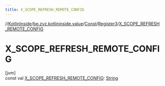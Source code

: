 ```yaml
---
title: X_SCOPE_REFRESH_REMOTE_CONFIG
---
```

//[KotlinInside](../../../../index.html)/[be.zvz.kotlininside.value](../../index.html)/[Const](../index.html)/[Register3](index.html)/[X_SCOPE_REFRESH_REMOTE_CONFIG](-x_-s-c-o-p-e_-r-e-f-r-e-s-h_-r-e-m-o-t-e_-c-o-n-f-i-g.html)



# X_SCOPE_REFRESH_REMOTE_CONFIG



[jvm]\
const val [X_SCOPE_REFRESH_REMOTE_CONFIG](-x_-s-c-o-p-e_-r-e-f-r-e-s-h_-r-e-m-o-t-e_-c-o-n-f-i-g.html): [String](https://kotlinlang.org/api/latest/jvm/stdlib/kotlin/-string/index.html)




